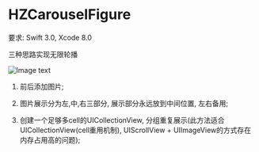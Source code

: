 # HZCarouselFigure

要求: Swift 3.0, Xcode 8.0

三种思路实现无限轮播

![Image text]()

1. 前后添加图片;

2. 图片展示分为左,中,右三部分, 展示部分永远放到中间位置, 左右备用;

3. 创建一个足够多cell的UICollectionView, 分组重复展示(此方法适合UICollectionView(cell重用机制), UIScrollView + UIImageView的方式存在内存占用高的问题);

